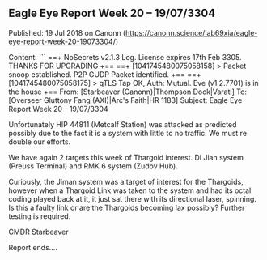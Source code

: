 ## Eagle Eye Report Week 20 &#8211; 19/07/3304

Published: 19 Jul 2018 on Canonn (https://canonn.science/lab69xia/eagle-eye-report-week-20-19073304/)

Content: ```
==+ NoSecrets v2.1.3 Log. License expires 17th Feb 3305. THANKS FOR UPGRADING +==
 ==+ [1041745480075058158] > Packet snoop established. P2P GUDP Packet identified. +==
 ==+ [1041745480075058175] > qTLS Tap OK, Auth: Mutual. Eve (v1.2.7701) is in the house +==
 From: [Starbeaver (Canonn)|Thompson Dock|Varati]
 To: [Overseer Gluttony Fang (AXI)|Arc's Faith|HR 1183]
 Subject: Eagle Eye Report Week 20 - 19/07/3304

Unfortunately HIP 44811 (Metcalf Station) was attacked as predicted possibly due to the fact it is a system with little to no traffic. We must re double our efforts.

We have again 2 targets this week of Thargoid interest. Di Jian system (Preuss Terminal) and RMK 6 system (Zudov Hub).

Curiously, the Jiman system was a target of interest for the Thargoids, however when a Thargoid Link was taken to the system and had its octal coding played back at it, it just sat there with its directional laser, spinning. Is this a faulty link or are the Thargoids becoming lax possibly? Further testing is required.

CMDR Starbeaver

Report ends....
```